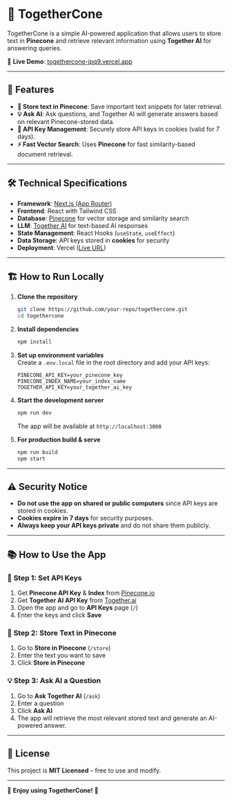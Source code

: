 # 📖 TogetherCone

TogetherCone is a simple AI-powered application that allows users to store text in **Pinecone** and retrieve relevant information using **Together AI** for answering queries.

🔗 **Live Demo**: [togethercone-jpq9.vercel.app](https://togethercone-jpq9.vercel.app)

---

## 🚀 Features

- **📂 Store text in Pinecone**: Save important text snippets for later retrieval.
- **💡 Ask AI**: Ask questions, and Together AI will generate answers based on relevant Pinecone-stored data.
- **🔑 API Key Management**: Securely store API keys in cookies (valid for 7 days).
- **⚡ Fast Vector Search**: Uses **Pinecone** for fast similarity-based document retrieval.

---

## 🛠️ Technical Specifications

- **Framework**: [Next.js (App Router)](https://nextjs.org/docs)
- **Frontend**: React with Tailwind CSS
- **Database**: [Pinecone](https://www.pinecone.io/) for vector storage and similarity search
- **LLM**: [Together AI](https://www.together.ai/) for text-based AI responses
- **State Management**: React Hooks (`useState`, `useEffect`)
- **Data Storage**: API keys stored in **cookies** for security
- **Deployment**: Vercel ([Live URL](https://togethercone-jpq9.vercel.app))

---

## 🏗️ How to Run Locally

1. **Clone the repository**  
   ```bash
   git clone https://github.com/your-repo/togethercone.git
   cd togethercone
   ```

2. **Install dependencies**  
   ```bash
   npm install
   ```

3. **Set up environment variables**  
   Create a `.env.local` file in the root directory and add your API keys:

   ```plaintext
   PINECONE_API_KEY=your_pinecone_key
   PINECONE_INDEX_NAME=your_index_name
   TOGETHER_API_KEY=your_together_ai_key
   ```

4. **Start the development server**  
   ```bash
   npm run dev
   ```
   The app will be available at `http://localhost:3000`

5. **For production build & serve**  
   ```bash
   npm run build
   npm start
   ```

---

## ⚠️ Security Notice

- **Do not use the app on shared or public computers** since API keys are stored in cookies.
- **Cookies expire in 7 days** for security purposes.
- **Always keep your API keys private** and do not share them publicly.

---

## 📚 How to Use the App

### 🔑 **Step 1: Set API Keys**
1. Get **Pinecone API Key** & **Index** from [Pinecone.io](https://www.pinecone.io/)
2. Get **Together AI API Key** from [Together.ai](https://www.together.ai/)
3. Open the app and go to **API Keys** page (`/`)
4. Enter the keys and click **Save**

### 📂 **Step 2: Store Text in Pinecone**
1. Go to **Store in Pinecone** (`/store`)
2. Enter the text you want to save
3. Click **Store in Pinecone**

### 💡 **Step 3: Ask AI a Question**
1. Go to **Ask Together AI** (`/ask`)
2. Enter a question
3. Click **Ask AI**
4. The app will retrieve the most relevant stored text and generate an AI-powered answer.

---

## 📜 License

This project is **MIT Licensed** – free to use and modify.

---

🚀 **Enjoy using TogetherCone!** 🎉
